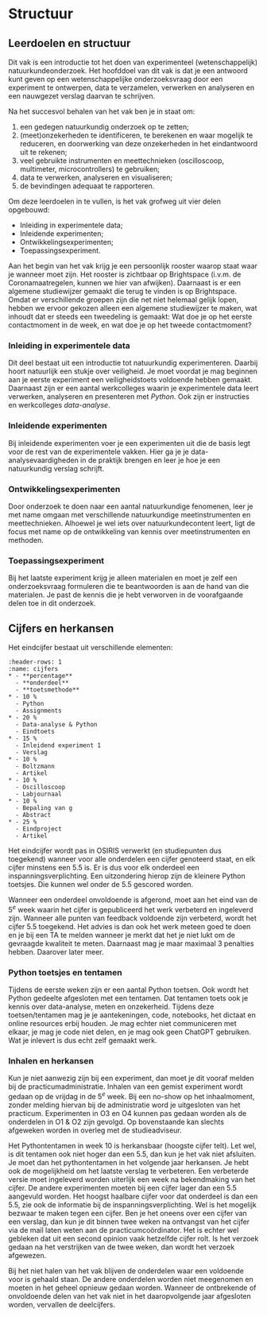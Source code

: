 # Structuur

## Leerdoelen en structuur

Dit vak is een introductie tot het doen van experimenteel (wetenschappelijk) natuurkundeonderzoek. Het hoofddoel van dit vak is dat je een antwoord kunt geven op een wetenschappelijke onderzoeksvraag door een experiment te ontwerpen, data te verzamelen, verwerken en analyseren en een nauwgezet verslag daarvan te schrijven.

Na het succesvol behalen van het vak ben je in staat om:
1.  een gedegen natuurkundig onderzoek op te zetten;
2.  (meet)onzekerheden te identificeren, te berekenen en waar mogelijk
    te reduceren, en doorwerking van deze onzekerheden in het
    eindantwoord uit te rekenen;
3.  veel gebruikte instrumenten en meettechnieken (oscilloscoop,
    multimeter, microcontrollers) te gebruiken;
4.  data te verwerken, analyseren en visualiseren;
5.  de bevindingen adequaat te rapporteren.

Om deze leerdoelen in te vullen, is het vak grofweg uit vier delen opgebouwd:
-   Inleiding in experimentele data;
-   Inleidende experimenten;
-   Ontwikkelingsexperimenten;
-   Toepassingsexperiment.

Aan het begin van het vak krijg je een persoonlijk rooster waarop staat waar je wanneer moet zijn. Het rooster is zichtbaar op Brightspace (i.v.m. de Coronamaatregelen, kunnen we hier van afwijken). Daarnaast is er een algemene studiewijzer gemaakt die terug te vinden is op Brightspace. Omdat er verschillende groepen zijn die net niet helemaal gelijk lopen, hebben we ervoor gekozen alleen een algemene studiewijzer te maken, wat inhoudt dat er steeds een tweedeling is gemaakt: Wat doe je op het eerste contactmoment in de week, en wat doe je op het tweede contactmoment?

### Inleiding in experimentele data
Dit deel bestaat uit een introductie tot natuurkundig experimenteren. Daarbij hoort natuurlijk een stukje over veiligheid. Je moet voordat je mag beginnen aan je eerste experiment een veiligheidstoets voldoende hebben gemaakt. Daarnaast zijn er een aantal werkcolleges waarin je experimentele data leert verwerken, analyseren en presenteren met *Python*. Ook zijn er instructies en werkcolleges *data-analyse*.

### Inleidende experimenten
Bij inleidende experimenten voer je een experimenten uit die de basis legt voor de rest van de experimentele vakken. Hier ga je je data-analysevaardigheden in de praktijk brengen en leer je hoe je een natuurkundig verslag schrijft.

### Ontwikkelingsexperimenten
Door onderzoek te doen naar een aantal natuurkundige fenomenen, leer je met name omgaan met verschillende natuurkundige meetinstrumenten en meettechnieken. Alhoewel je wel iets over natuurkundecontent leert, ligt de focus met name op de ontwikkeling van kennis over meetinstrumenten en methoden.

### Toepassingsexperiment
Bij het laatste experiment krijg je alleen materialen en moet je zelf een onderzoeksvraag formuleren die te beantwoorden is aan de hand van die materialen. Je past de kennis die je hebt verworven in de voorafgaande delen toe in dit onderzoek.

## Cijfers en herkansen
Het eindcijfer bestaat uit verschillende elementen:

```{list-table} Een overzicht van de onderdelen, weging en toetsvorm.
:header-rows: 1
:name: cijfers
* - **percentage**
  - **onderdeel**
  - **toetsmethode**
* - 10 %  
  - Python
  - Assignments
* - 20 %
  - Data-analyse & Python 
  - Eindtoets
* - 15 %
  - Inleidend experiment 1 
  - Verslag
* - 10 %
  - Boltzmann 
  - Artikel
* - 10 %
  - Oscilloscoop
  - Labjournaal 
* - 10 %
  - Bepaling van g
  - Abstract
* - 25 %
  - Eindproject
  - Artikel
```

Het eindcijfer wordt pas in OSIRIS verwerkt (en studiepunten dus toegekend) wanneer voor alle onderdelen een cijfer genoteerd staat, en elk cijfer minstens een 5.5 is. Er is dus voor elk onderdeel een inspanningsverplichting. Een uitzondering hierop zijn de kleinere Python toetsjes. Die kunnen wel onder de 5.5 gescored worden. 

Wanneer een onderdeel onvoldoende is afgerond, moet aan het eind van de 5$^e$ week waarin het cijfer is gepubliceerd het werk verbeterd en ingeleverd zijn. Wanneer alle punten van feedback voldoende zijn verbeterd, wordt het cijfer 5.5 toegekend. Het advies is dan ook het werk meteen goed te doen en je bij een TA te melden wanneer je merkt dat het je niet lukt om de gevraagde kwaliteit te meten. Daarnaast mag je maar maximaal 3 penalties hebben. Daarover later meer.

### Python toetsjes en tentamen
Tijdens de eerste weken zijn er een aantal Python toetsen. Ook wordt het Python gedeelte afgesloten met een tentamen. Dat tentamen toets ook je kennis over data-analyse, meten en onzekerheid. Tijdens deze toetsen/tentamen mag je je aantekeningen, code, notebooks, het dictaat en online resources erbij houden. Je mag echter niet communiceren met elkaar, je mag je code niet delen, en je mag ook geen ChatGPT gebruiken. Wat je inlevert is dus echt zelf gemaakt werk.

### Inhalen en herkansen
Kun je niet aanwezig zijn bij een experiment, dan moet je dit vooraf melden bij de practicumadministratie. Inhalen van een gemist experiment wordt gedaan op de vrijdag in de 5$^e$ week. Bij een no-show op het inhaalmoment, zonder melding hiervan bij de administratie word je uitgesloten van het practicum. Experimenten in O3 en O4 kunnen pas gedaan worden als de onderdelen in O1 & O2 zijn gevolgd. Op bovenstaande kan slechts afgeweken worden in overleg met de studieadviseur.

Het Pythontentamen in week 10 is herkansbaar (hoogste cijfer telt). Let wel, is dit tentamen ook niet hoger dan een 5.5, dan kun je het vak niet afsluiten. Je moet dan het pythontentamen in het volgende jaar herkansen. Je hebt ook de mogelijkheid om het laatste verslag te verbeteren. Een verbeterde versie moet ingeleverd worden uiterlijk een week na bekendmaking van het cijfer. De andere experimenten moeten bij een cijfer lager dan een 5.5 aangevuld worden. Het hoogst haalbare cijfer voor dat onderdeel is dan een 5.5, zie ook de informatie bij de inspanningsverplichting. Wel is het mogelijk bezwaar te maken tegen een cijfer. Ben je het oneens over een cijfer van een verslag, dan kun je dit binnen twee weken na ontvangst van het cijfer via de mail laten weten aan de practicumcoördinator. Het is echter wel gebleken dat uit een second opinion vaak hetzelfde cijfer rolt. Is het verzoek gedaan na het verstrijken van de twee weken, dan wordt het verzoek afgewezen.

Bij het niet halen van het vak blijven de onderdelen waar een voldoende voor is gehaald staan. De andere onderdelen worden niet meegenomen en moeten in het geheel opnieuw gedaan worden. Wanneer de ontbrekende of onvoldoende delen van het vak niet in het daaropvolgende jaar afgesloten worden, vervallen de deelcijfers.